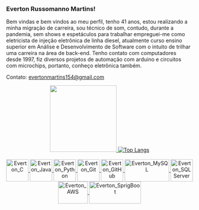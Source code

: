 ### Everton Russomanno Martins!

Bem vindas e bem vindos ao meu perfil, tenho 41 anos, estou realizando a minha migração de carreira, sou técnico de som, contudo, durante a pandemia, sem shows e espetáculos para trabalhar empreguei-me como eletricista de injeção eletrônica de linha diesel, atualmente curso ensino superior em Análise e Desenvolvimento de Software com o intuito de trilhar uma carreira na área de back-end. Tenho contato com computadores desde 1997, fiz diversos projetos de automação com arduino e circuitos com microchips, portanto, conheço eletrônica também.

Contato: evertonmartins154@gmail.com 
 

<div align="center">
  <a href="https://github.com/EvertonRussomanno">
  <img height="180em" src="https://camo.githubusercontent.com/0e7d0b39b92a0d504343dedf7c37fd501c5c0d3a0e63a611c7afaa94cd80cda3/68747470733a2f2f6769746875622d726561646d652d73746174732e76657263656c2e6170702f6170693f757365726e616d653d45766572746f6e527573736f6d616e6e6f2673686f775f69636f6e733d74727565267468656d653d64726163756c6126696e636c7564655f616c6c5f636f6d6d6974733d7472756526636f756e745f707269766174653d74727565" data-canonical-src="https://github-readme-stats.vercel.app/api?username=EvertonRussomanno&amp;show_icons=true&amp;theme=dracula&amp;include_all_commits=true&amp;count_private=true" style="max-width: 100%;">
  
  <img src="https://camo.githubusercontent.com/089559b999a5381934d19ec495062bd276dd9d59d3f036341c9a418169b6497e/68747470733a2f2f6769746875622d726561646d652d73746174732e76657263656c2e6170702f6170692f746f702d6c616e67732f3f757365726e616d653d45766572746f6e527573736f6d616e6e6f266c61796f75743d636f6d70616374" alt="Top Langs" data-canonical-src="https://github-readme-stats.vercel.app/api/top-langs/?username=EvertonRussomanno&amp;layout=compact" style="max-width: 100%;">
</div>
<br>
<div align="center" display: inline-block>
  <img align="center" alt="Everton_C" height="60" width="60"
   src="https://upload.wikimedia.org/wikipedia/commons/1/18/C_Programming_Language.svg">
  <img align="center" alt="Everton_Java" height="60" width="60"
   src="https://cdn.jsdelivr.net/gh/devicons/devicon/icons/java/java-plain.svg">
  <img align="center" alt="Everton_Python" height="60" width="60" 
   src="https://upload.wikimedia.org/wikipedia/commons/c/c3/Python-logo-notext.svg">
  <img align="center" alt="Everton_Git" height="60" width="60" 
   src="https://upload.wikimedia.org/wikipedia/commons/3/3f/Git_icon.svg">
  <img align="center" alt="Everton_GitHub" height="60" width="60" 
   src="https://upload.wikimedia.org/wikipedia/commons/9/91/Octicons-mark-github.svg">  
  <img align="center" alt="Everton_MySQL" height="60" width="120" 
   src="https://upload.wikimedia.org/wikipedia/commons/0/0a/MySQL_textlogo.svg">
  <img align="center" alt="Everton_SQLServer" height="60" width="60" 
   src="https://upload.wikimedia.org/wikipedia/de/8/8c/Microsoft_SQL_Server_Logo.svg">  
  <img align="center" alt="Everton_AWS" height="60" width="80" 
   src="https://upload.wikimedia.org/wikipedia/commons/9/93/Amazon_Web_Services_Logo.svg">
  <img align="center" alt="Everton_SprigBoot" height="60" width="140" 
   src="https://upload.wikimedia.org/wikipedia/commons/4/44/Spring_Framework_Logo_2018.svg">
   
   
</div>
  
